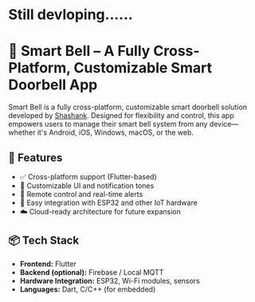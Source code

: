 <h1>Still  devloping......</h1>

# 🔔 Smart Bell – A Fully Cross-Platform, Customizable Smart Doorbell App

Smart Bell is a fully cross-platform, customizable smart doorbell solution developed by <a href="https://github.com/artisticshashank" target="_blank">Shashank</a>. Designed for flexibility and control, this app empowers users to manage their smart bell system from any device—whether it's Android, iOS, Windows, macOS, or the web.

## 🚀 Features

- ✅ Cross-platform support (Flutter-based)
- 🎨 Customizable UI and notification tones
- 📲 Remote control and real-time alerts
- 🔧 Easy integration with ESP32 and other IoT hardware
- ☁️ Cloud-ready architecture for future expansion

## 📦 Tech Stack

- **Frontend:** Flutter
- **Backend (optional):** Firebase / Local MQTT
- **Hardware Integration:** ESP32, Wi-Fi modules, sensors
- **Languages:** Dart, C/C++ (for embedded)

